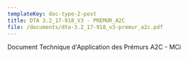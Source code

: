 ```yaml
---
templateKey: doc-type-2-post
title: DTA 3.2_17-918_V3 - PREMUR_A2C
file: /documents/dta-3.2_17-918_v3-premur_a2c.pdf
---
```

Document Technique d'Application des Prémurs A2C - MCi
